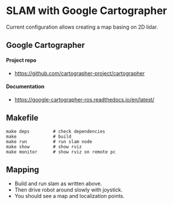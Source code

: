 # SLAM with Google Cartographer

Current configuration allows creating a map basing on 2D lidar.

## Google Cartographer
#### Project repo
* https://github.com/cartographer-project/cartographer

#### Documentation
* https://google-cartographer-ros.readthedocs.io/en/latest/

## Makefile
```
make deps         # check dependencies
make              # build
make run          # run slam node
make show         # show rviz
make monitor      # show rviz on remote pc
```

## Mapping
* Build and run slam as written above.
* Then drive robot around slowly with joystick.
* You should see a map and localization points.
